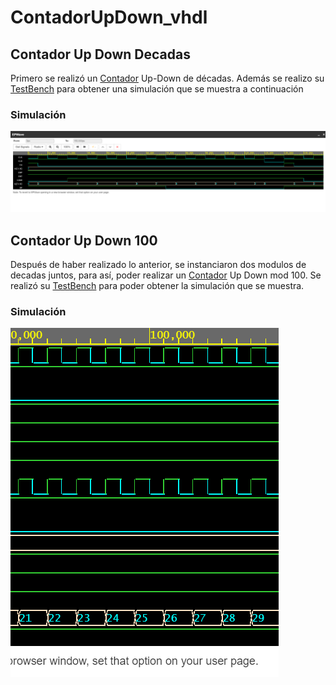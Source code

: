# ContadorUpDown_vhdl

## Contador Up Down Decadas 
Primero se realizó un [Contador](https://github.com/Miguelelizondov/ContadorUpDown_vhdl/blob/master/contador.vhdl) Up-Down de décadas. Además se realizo su [TestBench](https://github.com/Miguelelizondov/ContadorUpDown_vhdl/blob/master/contador_tb.vhdl) para obtener una simulación que se muestra a continuación
### Simulación 

![Simulacion](/contador.PNG)

## Contador Up Down 100
Después de haber realizado lo anterior, se instanciaron dos modulos de decadas juntos, para así, poder realizar un [Contador](https://github.com/Miguelelizondov/ContadorUpDown_vhdl/blob/master/contador100.vhdl) Up Down mod 100. Se realizó su [TestBench](https://github.com/Miguelelizondov/ContadorUpDown_vhdl/blob/master/contador100_tb.vhdl) para poder obtener la simulación que se muestra.

### Simulación 
![Simulación100](/contador100.PNG)
